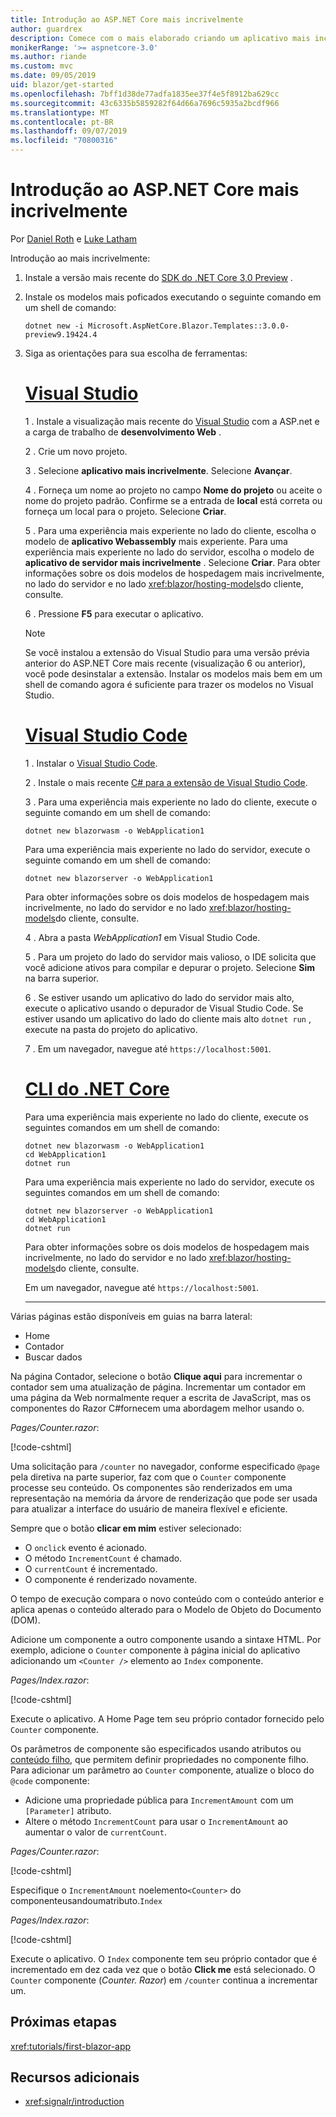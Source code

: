 ```yaml
---
title: Introdução ao ASP.NET Core mais incrivelmente
author: guardrex
description: Comece com o mais elaborado criando um aplicativo mais incrivelmente com as ferramentas de sua escolha.
monikerRange: '>= aspnetcore-3.0'
ms.author: riande
ms.custom: mvc
ms.date: 09/05/2019
uid: blazor/get-started
ms.openlocfilehash: 7bff1d38de77adfa1835ee37f4e5f8912ba629cc
ms.sourcegitcommit: 43c6335b5859282f64d66a7696c5935a2bcdf966
ms.translationtype: MT
ms.contentlocale: pt-BR
ms.lasthandoff: 09/07/2019
ms.locfileid: "70800316"
---
```

# <a name="get-started-with-aspnet-core-blazor"></a>Introdução ao ASP.NET Core mais incrivelmente

Por [Daniel Roth](https://github.com/danroth27) e [Luke Latham](https://github.com/guardrex)

Introdução ao mais incrivelmente:

1. Instale a versão mais recente do [SDK do .NET Core 3,0 Preview](https://dotnet.microsoft.com/download/dotnet-core/3.0) .

1. Instale os modelos mais poficados executando o seguinte comando em um shell de comando:

   ```console
   dotnet new -i Microsoft.AspNetCore.Blazor.Templates::3.0.0-preview9.19424.4
   ```

1. Siga as orientações para sua escolha de ferramentas:

   # <a name="visual-studiotabvisual-studio"></a>[Visual Studio](#tab/visual-studio)

   1 \. Instale a visualização mais recente do [Visual Studio](https://visualstudio.com/vs/preview) com a ASP.net e a carga de trabalho de **desenvolvimento Web** .

   2 \. Crie um novo projeto.

   3 \. Selecione **aplicativo mais incrivelmente**. Selecione **Avançar**.

   4 \. Forneça um nome ao projeto no campo **Nome do projeto** ou aceite o nome do projeto padrão. Confirme se a entrada de **local** está correta ou forneça um local para o projeto. Selecione **Criar**.

   5 \. Para uma experiência mais experiente no lado do cliente, escolha o modelo de **aplicativo Webassembly** mais experiente. Para uma experiência mais experiente no lado do servidor, escolha o modelo de **aplicativo de servidor mais incrivelmente** . Selecione **Criar**. Para obter informações sobre os dois modelos de hospedagem mais incrivelmente, no lado do servidor e no lado <xref:blazor/hosting-models>do cliente, consulte.

   6 \. Pressione **F5** para executar o aplicativo.

   > [!NOTE]
   > Se você instalou a extensão do Visual Studio para uma versão prévia anterior do ASP.NET Core mais recente (visualização 6 ou anterior), você pode desinstalar a extensão. Instalar os modelos mais bem em um shell de comando agora é suficiente para trazer os modelos no Visual Studio.

   # <a name="visual-studio-codetabvisual-studio-code"></a>[Visual Studio Code](#tab/visual-studio-code)

   1 \. Instalar o [Visual Studio Code](https://code.visualstudio.com/).

   2 \. Instale o mais recente [ C# para a extensão de Visual Studio Code](https://marketplace.visualstudio.com/items?itemName=ms-vscode.csharp).

   3 \. Para uma experiência mais experiente no lado do cliente, execute o seguinte comando em um shell de comando:

      ```console
      dotnet new blazorwasm -o WebApplication1
      ```

      Para uma experiência mais experiente no lado do servidor, execute o seguinte comando em um shell de comando:

      ```console
      dotnet new blazorserver -o WebApplication1
      ```

      Para obter informações sobre os dois modelos de hospedagem mais incrivelmente, no lado do servidor e no lado <xref:blazor/hosting-models>do cliente, consulte.

   4 \. Abra a pasta *WebApplication1* em Visual Studio Code.

   5 \. Para um projeto do lado do servidor mais valioso, o IDE solicita que você adicione ativos para compilar e depurar o projeto. Selecione **Sim** na barra superior.

   6 \. Se estiver usando um aplicativo do lado do servidor mais alto, execute o aplicativo usando o depurador de Visual Studio Code. Se estiver usando um aplicativo do lado do cliente mais alto `dotnet run` , execute na pasta do projeto do aplicativo.

   7 \. Em um navegador, navegue até `https://localhost:5001`.

   <!--

   # [Visual Studio for Mac](#tab/visual-studio-mac)

   1\. Install [Visual Studio for Mac](https://visualstudio.microsoft.com/vs/mac/). Switch the [Update channel to Preview](/visualstudio/mac/install-preview).

   2\. Select **File** > **New Solution** or **New Project**.

   3\. In the sidebar, select **.NET Core** > **App**.

   4\. For a Blazor server-side experience, select the **Blazor Server App** template. For a Blazor client-side experience, select the **Blazor WebAssembly App** template. Select **Next**. For information on the two Blazor hosting models, server-side and client-side, see <xref:blazor/hosting-models>.

   5\. The **Target Framework** defaults to **.NET Core 3.0**. Select **Next**.

   6\. In the **Project Name** field, enter `WebApplication1`. Select **Create**.

   7\. Select **Run** > **Run Without Debugging** to run the app *without the debugger*. Running with the debugger isn't supported at this time.

   -->

   # <a name="net-core-clitabnetcore-cli"></a>[CLI do .NET Core](#tab/netcore-cli/)

   Para uma experiência mais experiente no lado do cliente, execute os seguintes comandos em um shell de comando:

   ```console
   dotnet new blazorwasm -o WebApplication1
   cd WebApplication1
   dotnet run
   ```

   Para uma experiência mais experiente no lado do servidor, execute os seguintes comandos em um shell de comando:

   ```console
   dotnet new blazorserver -o WebApplication1
   cd WebApplication1
   dotnet run
   ```

   Para obter informações sobre os dois modelos de hospedagem mais incrivelmente, no lado do servidor e no lado <xref:blazor/hosting-models>do cliente, consulte.

   Em um navegador, navegue até `https://localhost:5001`.

   ---

Várias páginas estão disponíveis em guias na barra lateral:

* Home
* Contador
* Buscar dados

Na página Contador, selecione o botão **Clique aqui** para incrementar o contador sem uma atualização de página. Incrementar um contador em uma página da Web normalmente requer a escrita de JavaScript, mas os componentes do Razor C#fornecem uma abordagem melhor usando o.

*Pages/Counter.razor*:

[!code-cshtml[](get-started/samples_snapshot/3.x/Counter1.razor?highlight=7,12-15)]

Uma solicitação para `/counter` no navegador, conforme especificado `@page` pela diretiva na parte superior, faz com que o `Counter` componente processe seu conteúdo. Os componentes são renderizados em uma representação na memória da árvore de renderização que pode ser usada para atualizar a interface do usuário de maneira flexível e eficiente.

Sempre que o botão **clicar em mim** estiver selecionado:

* O `onclick` evento é acionado.
* O método `IncrementCount` é chamado.
* O `currentCount` é incrementado.
* O componente é renderizado novamente.

O tempo de execução compara o novo conteúdo com o conteúdo anterior e aplica apenas o conteúdo alterado para o Modelo de Objeto do Documento (DOM).

Adicione um componente a outro componente usando a sintaxe HTML. Por exemplo, adicione o `Counter` componente à página inicial do aplicativo adicionando um `<Counter />` elemento ao `Index` componente.

*Pages/Index.razor*:

[!code-cshtml[](get-started/samples_snapshot/3.x/Index1.razor?highlight=7)]

Execute o aplicativo. A Home Page tem seu próprio contador fornecido pelo `Counter` componente.

Os parâmetros de componente são especificados usando atributos ou [conteúdo filho](xref:blazor/components#child-content), que permitem definir propriedades no componente filho. Para adicionar um parâmetro ao `Counter` componente, atualize o bloco do `@code` componente:

* Adicione uma propriedade pública para `IncrementAmount` com um `[Parameter]` atributo.
* Altere o método `IncrementCount` para usar o `IncrementAmount` ao aumentar o valor de `currentCount`.

*Pages/Counter.razor*:

[!code-cshtml[](get-started/samples_snapshot/3.x/Counter2.razor?highlight=12-13,17)]

Especifique o `IncrementAmount` noelemento`<Counter>` do componenteusandoumatributo.`Index`

*Pages/Index.razor*:

[!code-cshtml[](get-started/samples_snapshot/3.x/Index2.razor?highlight=7)]

Execute o aplicativo. O `Index` componente tem seu próprio contador que é incrementado em dez cada vez que o botão **Click me** está selecionado. O `Counter` componente (*Counter. Razor*) em `/counter` continua a incrementar um.

## <a name="next-steps"></a>Próximas etapas

<xref:tutorials/first-blazor-app>

## <a name="additional-resources"></a>Recursos adicionais

* <xref:signalr/introduction>
